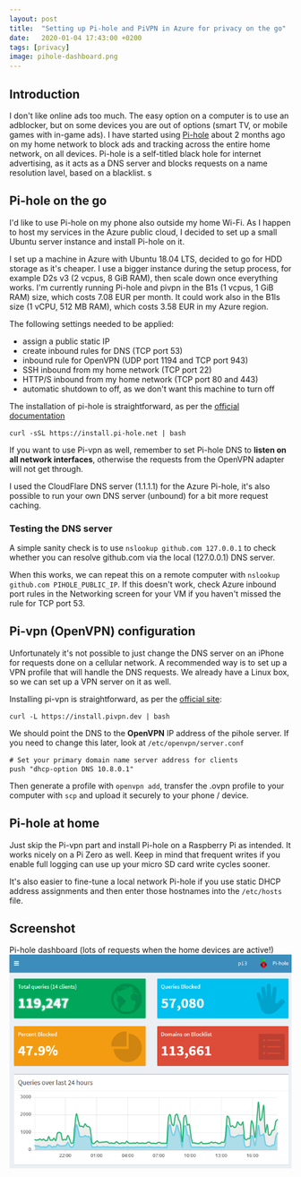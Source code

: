 ```yaml
---
layout: post
title:  "Setting up Pi-hole and PiVPN in Azure for privacy on the go"
date:   2020-01-04 17:43:00 +0200
tags: [privacy] 
image: pihole-dashboard.png
---
```


## Introduction

I don't like online ads too much. The easy option on a computer is to use an adblocker, but on some devices you are out of options (smart TV, or mobile games with in-game ads).
I have started using [Pi-hole](https://pi-hole.net) about 2 months ago on my home network to block ads and tracking across the entire home network, on all devices. 
Pi-hole is a self-titled black hole for internet advertising, as it acts as a DNS server and blocks requests on a name resolution lavel, based on a blacklist.
s
## Pi-hole on the go

I'd like to use Pi-hole on my phone also outside my home Wi-Fi. As I happen to host my services in the Azure public cloud, I decided to set up a small Ubuntu server instance and install Pi-hole on it.

I set up a machine in Azure with Ubuntu 18.04 LTS, decided to go for HDD storage as it's cheaper. I use a bigger instance during the setup process, for example D2s v3 (2 vcpus, 8 GiB RAM), then scale down once everything works. I'm currently running Pi-hole and pivpn in the B1s (1 vcpus, 1 GiB RAM) size, which costs 7.08 EUR per month. It could work also in the B1ls size (1 vCPU, 512 MB RAM), which costs 3.58 EUR in my Azure region.

The following settings needed to be applied:

- assign a public static IP
- create inbound rules for DNS (TCP port 53)
- inbound rule for OpenVPN (UDP port 1194 and TCP port 943)
- SSH inbound from my home network (TCP port 22)
- HTTP/S inbound from my home network (TCP port 80 and 443)
- automatic shutdown to off, as we don't want this machine to turn off

The installation of pi-hole is straightforward, as per the [official documentation](https://docs.pi-hole.net/main/basic-install/)

    curl -sSL https://install.pi-hole.net | bash
    
If you want to use Pi-vpn as well, remember to set Pi-hole DNS to **listen on all network interfaces**, otherwise the requests from the OpenVPN adapter will not get through.

I used the CloudFlare DNS server (1.1.1.1) for the Azure Pi-hole, it's also possible to run your own DNS server (unbound) for a bit more request caching.

### Testing the DNS server

A simple sanity check is to use `nslookup github.com 127.0.0.1` to check whether you can resolve github.com via the local (127.0.0.1) DNS server. 

When this works, we can repeat this on a remote computer with `nslookup github.com PIHOLE_PUBLIC_IP`. If this doesn't work, check Azure inbound port rules in the Networking screen for your VM if you haven't missed the rule for TCP port 53. 

## Pi-vpn (OpenVPN) configuration

Unfortunately it's not possible to just change the DNS server on an iPhone for requests done on a cellular network. A recommended way is to set up a VPN profile that will handle the DNS requests. We already have a Linux box, so we can set up a VPN server on it as well.

Installing pi-vpn is straightforward, as per the [official site](https://pivpn.dev/):

    curl -L https://install.pivpn.dev | bash

We should point the DNS to the **OpenVPN** IP address of the pihole server. If you need to change this later, look at `/etc/openvpn/server.conf`  

    # Set your primary domain name server address for clients
    push "dhcp-option DNS 10.8.0.1" 
    
Then generate a profile with `openvpn add`, transfer the .ovpn profile to your computer with `scp` and upload it securely to your phone / device.

## Pi-hole at home

Just skip the Pi-vpn part and install Pi-hole on a Raspberry Pi as intended. It works nicely on a Pi Zero as well. Keep in mind that frequent writes if you enable full logging can use up your micro SD card write cycles sooner. 

It's also easier to fine-tune a local network Pi-hole if you use static DHCP address assignments and then enter those hostnames into the `/etc/hosts` file. 

## Screenshot

Pi-hole dashboard (lots of requests when the home devices are active!)
![screenshot](pihole-dashboard.png)
